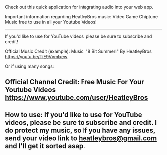 Check out this quick application for integrating audio into your web app.

Important information regarding HeatleyBros music:
Video Game Chiptune Music free to use in all your Youtube Videos!

_________
If you'd like to use for YouTube videos, please be sure to subscribe and credit!

Official Music Credit (example):
Music: "8 Bit Summer!" By HeatleyBros 
https://youtu.be/TiE9Vvmlxew

Or if using many songs:

Official Channel Credit: 
Free Music For Your Youtube Videos
https://www.youtube.com/user/HeatleyBros
--------------
How to use:
If you'd like to use for YouTube videos, please be sure to subscribe and credit. I do protect my music, so If you have any issues, send your video link to heatleybros@gmail.com and I'll get it sorted asap.
--------------